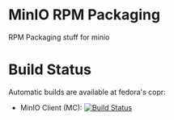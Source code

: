 # MinIO RPM Packaging
RPM Packaging stuff for minio

# Build Status
Automatic builds are available at fedora's copr: 

* MinIO Client (MC): [![Build Status](https://copr.fedorainfracloud.org/coprs/pruiz/minio/package/minio-mc/status_image/last_build.png)](https://copr.fedorainfracloud.org/coprs/pruiz/minio/package/minio-mc/)

